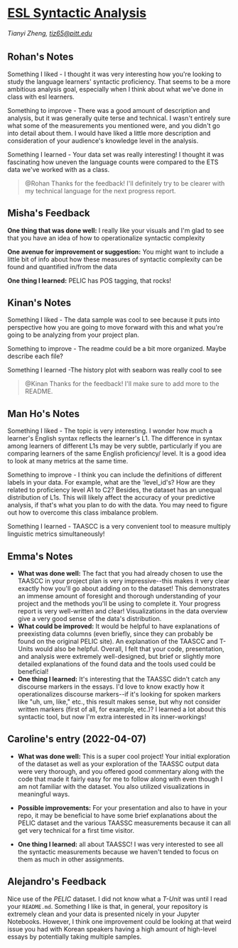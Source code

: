 # [ESL Syntactic Analysis](https://github.com/Data-Science-for-Linguists-2022/esl-syntactic-analysis)

###### Tianyi Zheng, tiz65@pitt.edu

## Rohan's Notes

Something I liked - I thought it was very interesting how you're looking to study the language learners' syntactic proficiency.
That seems to be a more ambitious analysis goal, especially when I think about what we've done in class with esl learners.

Something to improve - There was a good amount of description and analysis, but it was generally quite terse and technical. I
wasn't entirely sure what some of the measurements you mentioned were, and you didn't go into detail about them. I would have
liked a little more description and consideration of your audience's knowledge level in the analysis.

Something I learned - Your data set was really interesting! I thought it was fascinating how uneven the language counts were
compared to the ETS data we've worked with as a class.

> @Rohan Thanks for the feedback! I'll definitely try to be clearer with my technical language for the next progress report.

## Misha's Feedback

**One thing that was done well:** I really like your visuals and I'm glad to see that you have an idea of how to operationalize syntactic complexity

**One avenue for improvement or suggestion:** You might want to include a little bit of info about how these measures of syntactic complexity can be found and quantified in/from the data

**One thing I learned:** PELIC has POS tagging, that rocks!

## Kinan's Notes

Something I liked - The data sample was cool to see because it puts into perspective how you are going to move forward with this and what you're going to be analyzing from your project plan.

Something to improve - The readme could be a bit more organized. Maybe describe each file?

Something I learned -The history plot with seaborn was really cool to see

> @Kinan Thanks for the feedback! I'll make sure to add more to the README.

## Man Ho's Notes

Something I liked - The topic is very interesting. I wonder how much a learner's English syntax reflects the learner's L1. The difference in syntax among learners of different L1s may be very subtle, particularly if you are comparing learners of the same English proficiency/ level. It is a good idea to look at many metrics at the same time.

Something to improve - I think you can include the definitions of different labels in your data. For example, what are the 'level_id's? How are they related to proficiency level A1 to C2? Besides, the dataset has an unequal distribution of L1s. This will likely affect the accuracy of your predictive analysis, if that's what you plan to do with the data. You may need to figure out how to overcome this class imbalance problem.

Something I learned - TAASCC is a very convenient tool to measure multiply linguistic metrics simultaneously!

## Emma's Notes
- **What was done well:** The fact that you had already chosen to use the TAASCC in your project plan is very impressive--this makes it very clear exactly how you'll go about adding on to the dataset!  This demonstrates an immense amount of foresight and thorough understanding of your project and the methods you'll be using to complete it.  Your progress report is very well-written and clear! Visualizations in the data overview give a very good sense of the data's distribution.
- **What could be improved:** It would be helpful to have explanations of preexisting data columns (even briefly, since they can probably be found on the original PELIC site).  An explanation of the TAASCC and T-Units would also be helpful.  Overall, I felt that your code, presentation, and analysis were extremely well-designed, but brief or slightly more detailed explanations of the found data and the tools used could be beneficial!
- **One thing I learned:** It's interesting that the TAASSC didn't catch any discourse markers in the essays.  I'd love to know exactly how it operationalizes discourse markers--if it's looking for spoken markers like "uh, um, like," etc., this result makes sense, but why not consider written markers (first of all, for example, etc.)?  I learned a lot about this syntactic tool, but now I'm extra interested in its inner-workings!

## Caroline's entry (2022-04-07)

- **What was done well:** This is a super cool project! Your initial exploration of the dataset as well as your exploration of the TAASSC output data were very thorough, and you offered good commentary along with the code that made it fairly easy for me to follow along with even though I am not familiar with the dataset. You also utilized visualizations in meaningful ways. 

- **Possible improvements:** For your presentation and also to have in your repo, it may be beneficial to have some brief explanations about the PELIC dataset and the various TAASSC measurements because it can all get very technical for a first time visitor. 

- **One thing I learned:** all about TAASSC! I was very interested to see all the syntactic measurements because we haven't tended to focus on them as much in other assignments. 
	   
## Alejandro's Feedback
Nice use of the _PELIC_ dataset. I did not know what a _T-Unit_ was until I read your `README.md`. Something I like is that, in general, your repository is extremely clean and your data is presented nicely in your Jupyter Notebooks. However, I think one improvement could be looking at that weird issue you had with Korean speakers having a high amount of high-level essays by potentially taking multiple samples.